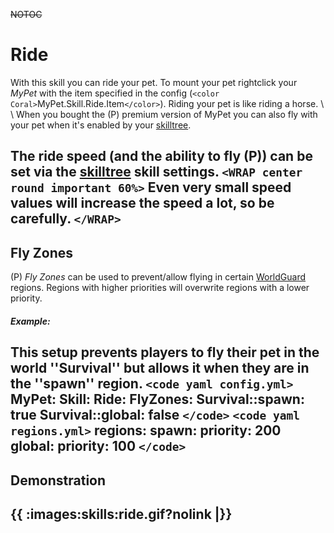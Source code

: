 ~~NOTOC~~
# Ride

With this skill you can ride your pet.
To mount your pet  rightclick your *MyPet* with the item specified in the config (`<color Coral>`MyPet.Skill.Ride.Item`</color>`).
Riding your pet is like riding a horse.
\\ \\
When you bought the (P) premium version of MyPet you can also fly with your pet when it's enabled by your [skilltree](en/skilltrees).

The ride speed (and the ability to fly (P)) can be set via the [skilltree](en/skilltrees) skill settings.
`<WRAP center round important 60%>`
Even very small speed values will increase the speed a lot, so be carefully.
`</WRAP>`
----
## Fly Zones

(P) *Fly Zones* can be used to prevent/allow flying in certain [WorldGuard](http://dev.bukkit.org/bukkit-plugins/worldguard/) regions. Regions with higher priorities will overwrite regions with a lower priority.
##### Example:

This setup prevents players to fly their pet in the world ''Survival'' but allows it when they are in the ''spawn'' region.
`<code yaml config.yml>`
MyPet:
    Skill:
    Ride:
      FlyZones:
        Survival::spawn: true
        Survival::__global__: false
`</code>`
`<code yaml regions.yml>`
regions:
    spawn:
        priority: 200
    __global__:
        priority: 100
`</code>`
----
## Demonstration

{{ :images:skills:ride.gif?nolink |}}
----

